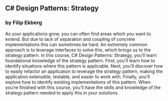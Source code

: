 ## C# Design Patterns: Strategy
### by Filip Ekberg

As your applications grow, you can often find areas which you want to extend. But due to lack of separation and coupling of concrete implementations this can sometimes be hard. An extremely common approach is to leverage interfaces to solve this, which brings us to the strategy pattern. In this course, C# Design Patterns: Strategy, you’ll learn foundational knowledge of the strategy pattern. First, you'll learn how to identify situations where this pattern is applicable. Next, you’ll discover how to easily refactor an application to leverage the strategy pattern, making the application extensible, testable, and easier to work with. Finally, you'll explore how to identify existing implementations of this pattern. When you’re finished with this course, you'll have the skills and knowledge of the strategy pattern needed to apply this in your solutions.
